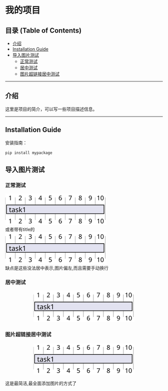 # 我的项目

## 目录 (Table of Contents)

- [介绍](#介绍)
- [Installation Guide](#installation-guide)
- [导入图片测试](#导入图片测试)
  - [正常测试](#正常测试)
  - [居中测试](#居中测试)
  - [图片超链接居中测试](#图片超链接居中测试)

---

## 介绍

这里是项目的简介，可以写一些项目描述信息。

---

## Installation Guide

安装指南：  

```bash
pip install mypackage 
```

## 导入图片测试
### 正常测试
![svg图片导入测试](assets/A.svg)</br>
或者带有title的</br>
![svg图片导入测试](assets/A.svg "这里是图片的标题")</br>
缺点是这些没法居中表示,图片偏左,而且需要手动换行</br>

### 居中测试
<p align="center">
  <img src="assets/A.svg" alt="svg图片导入测试", title = "title测试">
</p>


### 图片超链接居中测试

<p align="center">
    <a href = "https://github.com" target="_blank">
        <img src="assets/A.svg" alt="svg图片导入测试" title = "title测试">
    </a>
</p>
这是最简洁,最全面添加图片的方式了


